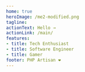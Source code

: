 ```yaml
---
home: true
heroImage: /me2-modified.png
tagline: 
actionText: Hello →
actionLink: /main/
features:
- title: Tech Enthusiast
- title: Software Engineer
- title: Gamer
footer: PHP Artisan ❤️
---
```


